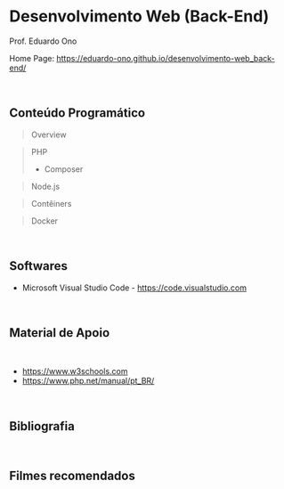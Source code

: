 # Desenvolvimento Web (Back-End)

Prof. Eduardo Ono

Home Page: https://eduardo-ono.github.io/desenvolvimento-web_back-end/

<br>

## Conteúdo Programático

> Overview

> PHP
> * Composer

> Node.js

> Contêiners

> Docker

<br>

## Softwares

- Microsoft Visual Studio Code - https://code.visualstudio.com

<br>

## Material de Apoio
<br>

- https://www.w3schools.com
- https://www.php.net/manual/pt_BR/

<br>

## Bibliografia
<br>

## Filmes recomendados
